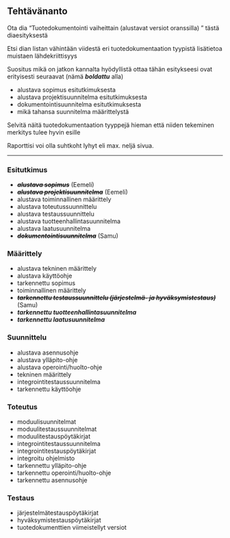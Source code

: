 ## Tehtävänanto

Ota dia “Tuotedokumentointi vaiheittain (alustavat versiot oranssilla) ” tästä diaesityksestä

Etsi dian listan vähintään viidestä eri tuotedokumentaation tyypistä lisätietoa muistaen lähdekriittisyys

Suositus mikä on jatkon kannalta hyödyllistä ottaa tähän esitykseesi ovat erityisesti seuraavat (nämä ***boldattu*** alla)
- alustava sopimus esitutkimuksesta
- alustava projektisuunnitelma esitutkimuksesta
- dokumentointisuunnitelma esitutkimuksesta
- mikä tahansa suunnitelma määrittelystä

Selvitä näitä tuotedokumentaation tyyppejä hieman että niiden tekeminen merkitys tulee hyvin esille

Raporttisi voi olla suhtkoht lyhyt eli max. neljä sivua. 


______________

### Esitutkimus
- ~~***alustava sopimus***~~ (Eemeli)
- ~~***alustava projektisuunnitelma***~~ (Eemeli)
- alustava toiminnallinen määrittely  
- alustava toteutussuunnittelu  
- alustava testaussuunnittelu
- alustava tuotteenhallintasuunnitelma  
- alustava laatusuunnitelma  
- ~~***dokumentointisuunnitelma***~~ (Samu)

### Määrittely
- alustava tekninen määrittely  
- alustava käyttöohje
- tarkennettu sopimus  
- toiminnallinen määrittely  
- ~~***tarkennettu testaussuunnittelu (järjestelmä- ja hyväksymistestaus)***~~ (Samu)
- ***tarkennettu tuotteenhallintasuunnitelma***  
- ***tarkennettu laatusuunnitelma***

### Suunnittelu
- alustava asennusohje
- alustava ylläpito-ohje  
- alustava operointi/huolto-ohje  
- tekninen määrittely  
- integrointitestaussuunnitelma  
- tarkennettu käyttöohje  

### Toteutus
- moduulisuunnitelmat  
- moduulitestaussuunnitelmat  
- moduulitestauspöytäkirjat
- integrointitestaussuunnitelma  
- integrointitestauspöytäkirjat  
- integroitu ohjelmisto  
- tarkennettu ylläpito-ohje
- tarkennettu operointi/huolto-ohje  
- tarkennettu asennusohje

### Testaus
- järjestelmätestauspöytäkirjat
- hyväksymistestauspöytäkirjat
- tuotedokumenttien viimeistellyt versiot
